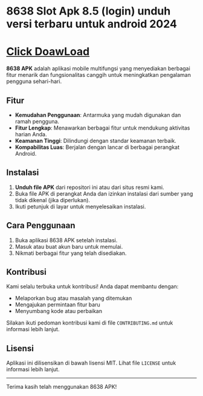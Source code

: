 # 8638 Slot Apk 8.5 (login) unduh versi terbaru untuk android 2024
  # [Click DoawLoad](https://apktodo.net/8638-slot/)
**8638 APK** adalah aplikasi mobile multifungsi yang menyediakan berbagai fitur menarik dan fungsionalitas canggih untuk meningkatkan pengalaman pengguna sehari-hari.

## Fitur

- **Kemudahan Penggunaan**: Antarmuka yang mudah digunakan dan ramah pengguna.
- **Fitur Lengkap**: Menawarkan berbagai fitur untuk mendukung aktivitas harian Anda.
- **Keamanan Tinggi**: Dilindungi dengan standar keamanan terbaik.
- **Kompabilitas Luas**: Berjalan dengan lancar di berbagai perangkat Android.

## Instalasi

1. **Unduh file APK** dari repositori ini atau dari situs resmi kami.
2. Buka file APK di perangkat Anda dan izinkan instalasi dari sumber yang tidak dikenal (jika diperlukan).
3. Ikuti petunjuk di layar untuk menyelesaikan instalasi.

## Cara Penggunaan

1. Buka aplikasi 8638 APK setelah instalasi.
2. Masuk atau buat akun baru untuk memulai.
3. Nikmati berbagai fitur yang telah disediakan.

## Kontribusi

Kami selalu terbuka untuk kontribusi! Anda dapat membantu dengan:

- Melaporkan bug atau masalah yang ditemukan
- Mengajukan permintaan fitur baru
- Menyumbang kode atau perbaikan

Silakan ikuti pedoman kontribusi kami di file `CONTRIBUTING.md` untuk informasi lebih lanjut.

## Lisensi

Aplikasi ini dilisensikan di bawah lisensi MIT. Lihat file `LICENSE` untuk informasi lebih lanjut.

---

Terima kasih telah menggunakan 8638 APK!
